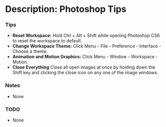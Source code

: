 # Description: Photoshop Tips

### Tips
* **Reset Workspace:** Hold Ctrl + Alt + Shift while opening Photoshop CS6 to reset the workspace to default.
* **Change Workspace Theme:** Click Menu - File - Preference - Interface - Choose a theme.
* **Animation and Motion Graphics:** Click Menu - Window - Workspace - Motion.
* **Close Everything** Close all open images at once by holding down the Shift key and clicking the close icon on any 
    one of the image windows.

### Notes
- None

### TODO
- None
